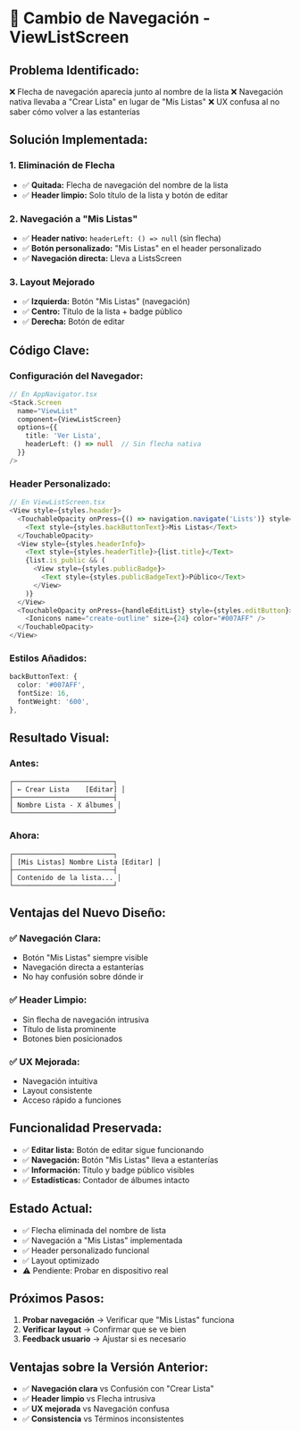 # 🔄 Cambio de Navegación - ViewListScreen

## **Problema Identificado:**
❌ Flecha de navegación aparecía junto al nombre de la lista
❌ Navegación nativa llevaba a "Crear Lista" en lugar de "Mis Listas"
❌ UX confusa al no saber cómo volver a las estanterías

## **Solución Implementada:**

### **1. Eliminación de Flecha**
- ✅ **Quitada:** Flecha de navegación del nombre de la lista
- ✅ **Header limpio:** Solo título de la lista y botón de editar

### **2. Navegación a "Mis Listas"**
- ✅ **Header nativo:** `headerLeft: () => null` (sin flecha)
- ✅ **Botón personalizado:** "Mis Listas" en el header personalizado
- ✅ **Navegación directa:** Lleva a ListsScreen

### **3. Layout Mejorado**
- ✅ **Izquierda:** Botón "Mis Listas" (navegación)
- ✅ **Centro:** Título de la lista + badge público
- ✅ **Derecha:** Botón de editar

## **Código Clave:**

### **Configuración del Navegador:**
```typescript
// En AppNavigator.tsx
<Stack.Screen 
  name="ViewList" 
  component={ViewListScreen}
  options={{ 
    title: 'Ver Lista',
    headerLeft: () => null  // Sin flecha nativa
  }}
/>
```

### **Header Personalizado:**
```typescript
// En ViewListScreen.tsx
<View style={styles.header}>
  <TouchableOpacity onPress={() => navigation.navigate('Lists')} style={styles.backButton}>
    <Text style={styles.backButtonText}>Mis Listas</Text>
  </TouchableOpacity>
  <View style={styles.headerInfo}>
    <Text style={styles.headerTitle}>{list.title}</Text>
    {list.is_public && (
      <View style={styles.publicBadge}>
        <Text style={styles.publicBadgeText}>Público</Text>
      </View>
    )}
  </View>
  <TouchableOpacity onPress={handleEditList} style={styles.editButton}>
    <Ionicons name="create-outline" size={24} color="#007AFF" />
  </TouchableOpacity>
</View>
```

### **Estilos Añadidos:**
```typescript
backButtonText: {
  color: '#007AFF',
  fontSize: 16,
  fontWeight: '600',
},
```

## **Resultado Visual:**

### **Antes:**
```
┌─────────────────────────┐
│ ← Crear Lista    [Editar] │
├─────────────────────────┤
│ Nombre Lista - X álbumes │
└─────────────────────────┘
```

### **Ahora:**
```
┌─────────────────────────┐
│ [Mis Listas] Nombre Lista [Editar] │
├─────────────────────────┤
│ Contenido de la lista... │
└─────────────────────────┘
```

## **Ventajas del Nuevo Diseño:**

### **✅ Navegación Clara:**
- Botón "Mis Listas" siempre visible
- Navegación directa a estanterías
- No hay confusión sobre dónde ir

### **✅ Header Limpio:**
- Sin flecha de navegación intrusiva
- Título de lista prominente
- Botones bien posicionados

### **✅ UX Mejorada:**
- Navegación intuitiva
- Layout consistente
- Acceso rápido a funciones

## **Funcionalidad Preservada:**
- ✅ **Editar lista:** Botón de editar sigue funcionando
- ✅ **Navegación:** Botón "Mis Listas" lleva a estanterías
- ✅ **Información:** Título y badge público visibles
- ✅ **Estadísticas:** Contador de álbumes intacto

## **Estado Actual:**
- ✅ Flecha eliminada del nombre de lista
- ✅ Navegación a "Mis Listas" implementada
- ✅ Header personalizado funcional
- ✅ Layout optimizado
- ⚠️ Pendiente: Probar en dispositivo real

## **Próximos Pasos:**
1. **Probar navegación** → Verificar que "Mis Listas" funciona
2. **Verificar layout** → Confirmar que se ve bien
3. **Feedback usuario** → Ajustar si es necesario

## **Ventajas sobre la Versión Anterior:**
- ✅ **Navegación clara** vs Confusión con "Crear Lista"
- ✅ **Header limpio** vs Flecha intrusiva
- ✅ **UX mejorada** vs Navegación confusa
- ✅ **Consistencia** vs Términos inconsistentes 